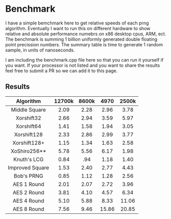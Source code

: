 # Benchmark

I have a simple bemchmark here to get relative speeds of each prng algorithm. Eventually I want to run this on different hardware to show relative and absolute performance numebrs on x86 desktop cpus, ARM, ect. The benchmark is summing 1 billion uniformly generated double floating point precission numbers. The summary table is time to generate 1 random sample, in units of nanoseconds.

I am including the benchmark.cpp file here so that you can run it yourself if you want. If your processor is not listed and you want to share the results feel free to submit a PR so we can add it to this page.

## Results

|    Algorithm    |    12700k    |     8600k    |     4970      |     2500k    |
|:---------------:|:------------:|:------------:|:-------------:|:------------:|
|  Middle Square  |     2.09     |     2.28     |     2.96      |     3.78     |
|    Xorshift32   |     2.66     |     2.94     |     3.59      |     5.97     |
|    Xorshift64   |     1.41     |     1.58     |     1.94      |     3.05     |
|   Xorshift128   |     2.33     |     2.86     |     2.99      |     3.77     |
|   Xorshift128+  |     1.15     |     1.34     |     1.63      |     2.58     |
|   XoShiro256**  |     5.78     |     5.56     |     6.17      |     1.98     |
|   Knuth's LCG   |     0.84     |      .94     |     1.18      |     1.40     |
| Improved Square |     1.53     |     2.40     |     2.77      |     4.43     |
|    Bob's PRNG   |     0.85     |     1.12     |     1.28      |     2.56     |
|   AES 1 Round   |     2.01     |     2.07     |     2.72      |     3.96     |
|   AES 2 Round   |     3.81     |     4.10     |     4.57      |     6.34     |
|   AES 4 Round   |     5.10     |     5.88     |     8.33      |    11.06     |
|   AES 8 Round   |     7.56     |     9.46     |    15.86      |    20.85     |
